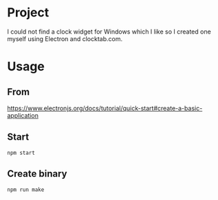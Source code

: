 # Project

I could not find a clock widget for Windows which I like so I created one myself using Electron and clocktab.com.

# Usage

## From

https://www.electronjs.org/docs/tutorial/quick-start#create-a-basic-application

## Start

    npm start

## Create binary

    npm run make